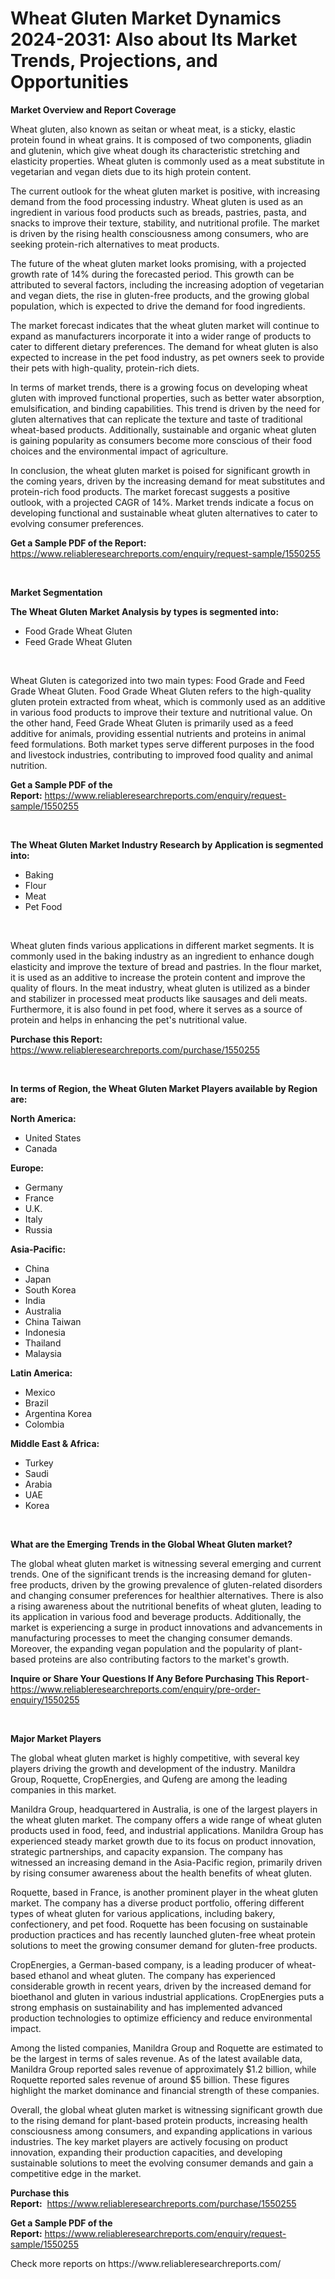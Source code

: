 <p><h1>Wheat Gluten Market Dynamics 2024-2031: Also about Its Market Trends, Projections, and Opportunities</h1></p><p><strong>Market Overview and Report Coverage</strong></p>
<p><p>Wheat gluten, also known as seitan or wheat meat, is a sticky, elastic protein found in wheat grains. It is composed of two components, gliadin and glutenin, which give wheat dough its characteristic stretching and elasticity properties. Wheat gluten is commonly used as a meat substitute in vegetarian and vegan diets due to its high protein content.</p><p>The current outlook for the wheat gluten market is positive, with increasing demand from the food processing industry. Wheat gluten is used as an ingredient in various food products such as breads, pastries, pasta, and snacks to improve their texture, stability, and nutritional profile. The market is driven by the rising health consciousness among consumers, who are seeking protein-rich alternatives to meat products.</p><p>The future of the wheat gluten market looks promising, with a projected growth rate of 14% during the forecasted period. This growth can be attributed to several factors, including the increasing adoption of vegetarian and vegan diets, the rise in gluten-free products, and the growing global population, which is expected to drive the demand for food ingredients.</p><p>The market forecast indicates that the wheat gluten market will continue to expand as manufacturers incorporate it into a wider range of products to cater to different dietary preferences. The demand for wheat gluten is also expected to increase in the pet food industry, as pet owners seek to provide their pets with high-quality, protein-rich diets.</p><p>In terms of market trends, there is a growing focus on developing wheat gluten with improved functional properties, such as better water absorption, emulsification, and binding capabilities. This trend is driven by the need for gluten alternatives that can replicate the texture and taste of traditional wheat-based products. Additionally, sustainable and organic wheat gluten is gaining popularity as consumers become more conscious of their food choices and the environmental impact of agriculture.</p><p>In conclusion, the wheat gluten market is poised for significant growth in the coming years, driven by the increasing demand for meat substitutes and protein-rich food products. The market forecast suggests a positive outlook, with a projected CAGR of 14%. Market trends indicate a focus on developing functional and sustainable wheat gluten alternatives to cater to evolving consumer preferences.</p></p>
<p><strong>Get a Sample PDF of the Report:</strong> <a href="https://www.reliableresearchreports.com/enquiry/request-sample/1550255">https://www.reliableresearchreports.com/enquiry/request-sample/1550255</a></p>
<p>&nbsp;</p>
<p><strong>Market Segmentation</strong></p>
<p><strong>The Wheat Gluten Market Analysis by types is segmented into:</strong></p>
<p><ul><li>Food Grade Wheat Gluten</li><li>Feed Grade Wheat Gluten</li></ul></p>
<p>&nbsp;</p>
<p><p>Wheat Gluten is categorized into two main types: Food Grade and Feed Grade Wheat Gluten. Food Grade Wheat Gluten refers to the high-quality gluten protein extracted from wheat, which is commonly used as an additive in various food products to improve their texture and nutritional value. On the other hand, Feed Grade Wheat Gluten is primarily used as a feed additive for animals, providing essential nutrients and proteins in animal feed formulations. Both market types serve different purposes in the food and livestock industries, contributing to improved food quality and animal nutrition.</p></p>
<p><strong>Get a Sample PDF of the Report:</strong>&nbsp;<a href="https://www.reliableresearchreports.com/enquiry/request-sample/1550255">https://www.reliableresearchreports.com/enquiry/request-sample/1550255</a></p>
<p>&nbsp;</p>
<p><strong>The Wheat Gluten Market Industry Research by Application is segmented into:</strong></p>
<p><ul><li>Baking</li><li>Flour</li><li>Meat</li><li>Pet Food</li></ul></p>
<p>&nbsp;</p>
<p><p>Wheat gluten finds various applications in different market segments. It is commonly used in the baking industry as an ingredient to enhance dough elasticity and improve the texture of bread and pastries. In the flour market, it is used as an additive to increase the protein content and improve the quality of flours. In the meat industry, wheat gluten is utilized as a binder and stabilizer in processed meat products like sausages and deli meats. Furthermore, it is also found in pet food, where it serves as a source of protein and helps in enhancing the pet's nutritional value.</p></p>
<p><strong>Purchase this Report:</strong>&nbsp; <a href="https://www.reliableresearchreports.com/purchase/1550255">https://www.reliableresearchreports.com/purchase/1550255</a></p>
<p>&nbsp;</p>
<p><strong>In terms of Region, the Wheat Gluten Market Players available by Region are:</strong></p>
<p>
    <p> <strong> North America: </strong>
        <ul>
            <li>United States</li>
            <li>Canada</li>
        </ul>
        </p> 
    <p> <strong> Europe: </strong>
        <ul>
            <li>Germany</li>
            <li>France</li>
            <li>U.K.</li>
            <li>Italy</li>
            <li>Russia</li>
        </ul>
        </p> 
    <p> <strong> Asia-Pacific: </strong>
        <ul>
            <li>China</li>
            <li>Japan</li>
            <li>South Korea</li>
            <li>India</li>
            <li>Australia</li>
            <li>China Taiwan</li>
            <li>Indonesia</li>
            <li>Thailand</li>
            <li>Malaysia</li>
        </ul>
        </p> 
    <p> <strong> Latin America: </strong>
        <ul>
            <li>Mexico</li>
            <li>Brazil</li>
            <li>Argentina Korea</li>
            <li>Colombia</li>
        </ul>
        </p> 
    <p> <strong> Middle East & Africa: </strong>
        <ul>
            <li>Turkey</li>
            <li>Saudi</li>
            <li>Arabia</li>
            <li>UAE</li>
            <li>Korea</li>
        </ul>
    </p>
    </p>
<p>&nbsp;</p>
<p><strong>What are the Emerging Trends in the Global Wheat Gluten market?</strong></p>
<p><p>The global wheat gluten market is witnessing several emerging and current trends. One of the significant trends is the increasing demand for gluten-free products, driven by the growing prevalence of gluten-related disorders and changing consumer preferences for healthier alternatives. There is also a rising awareness about the nutritional benefits of wheat gluten, leading to its application in various food and beverage products. Additionally, the market is experiencing a surge in product innovations and advancements in manufacturing processes to meet the changing consumer demands. Moreover, the expanding vegan population and the popularity of plant-based proteins are also contributing factors to the market's growth.</p></p>
<p><strong>Inquire or Share Your Questions If Any Before Purchasing This Report</strong>- <a href="https://www.reliableresearchreports.com/enquiry/pre-order-enquiry/1550255">https://www.reliableresearchreports.com/enquiry/pre-order-enquiry/1550255</a></p>
<p>&nbsp;</p>
<p><strong>Major Market Players</strong></p>
<p><p>The global wheat gluten market is highly competitive, with several key players driving the growth and development of the industry. Manildra Group, Roquette, CropEnergies, and Qufeng are among the leading companies in this market.</p><p>Manildra Group, headquartered in Australia, is one of the largest players in the wheat gluten market. The company offers a wide range of wheat gluten products used in food, feed, and industrial applications. Manildra Group has experienced steady market growth due to its focus on product innovation, strategic partnerships, and capacity expansion. The company has witnessed an increasing demand in the Asia-Pacific region, primarily driven by rising consumer awareness about the health benefits of wheat gluten.</p><p>Roquette, based in France, is another prominent player in the wheat gluten market. The company has a diverse product portfolio, offering different types of wheat gluten for various applications, including bakery, confectionery, and pet food. Roquette has been focusing on sustainable production practices and has recently launched gluten-free wheat protein solutions to meet the growing consumer demand for gluten-free products.</p><p>CropEnergies, a German-based company, is a leading producer of wheat-based ethanol and wheat gluten. The company has experienced considerable growth in recent years, driven by the increased demand for bioethanol and gluten in various industrial applications. CropEnergies puts a strong emphasis on sustainability and has implemented advanced production technologies to optimize efficiency and reduce environmental impact.</p><p>Among the listed companies, Manildra Group and Roquette are estimated to be the largest in terms of sales revenue. As of the latest available data, Manildra Group reported sales revenue of approximately $1.2 billion, while Roquette reported sales revenue of around $5 billion. These figures highlight the market dominance and financial strength of these companies.</p><p>Overall, the global wheat gluten market is witnessing significant growth due to the rising demand for plant-based protein products, increasing health consciousness among consumers, and expanding applications in various industries. The key market players are actively focusing on product innovation, expanding their production capacities, and developing sustainable solutions to meet the evolving consumer demands and gain a competitive edge in the market.</p></p>
<p><strong>Purchase this Report:</strong>&nbsp;&nbsp;<a href="https://www.reliableresearchreports.com/purchase/1550255">https://www.reliableresearchreports.com/purchase/1550255</a></p>
<p></p>
<p><strong>Get a Sample PDF of the Report:</strong>&nbsp;<a href="https://www.reliableresearchreports.com/enquiry/request-sample/1550255">https://www.reliableresearchreports.com/enquiry/request-sample/1550255</a></p>
<p>Check more reports on https://www.reliableresearchreports.com/</p>